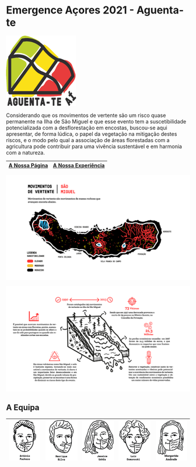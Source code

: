 # Emergence Açores 2021 - Aguenta-te


![Aguenta-te Logo](images/android-chrome-192x192.png)

Considerando que os movimentos de vertente são um risco quase permanente na Ilha de São Miguel e que esse evento tem a suscetibilidade potencializada com a desflorestação em encostas, buscou-se aqui apresentar, de forma lúdica, o papel da vegetação na mitigação destes riscos, e o modo pelo qual a associação de áreas florestadas com a agricultura pode contribuir para uma vivência sustentável e em harmonia com a natureza.

| [A Nossa Página](https://aguentate.pages.dev/) | [A Nossa Experiência](https://aguentate.pages.dev/aguentate/aguentate.html) |
| :--------------------------------------------: | :----------------------------------------------------------: |

![Aguenta-te Logo](images/2.png)

![Aguenta-te Logo](images/3.png)

## A Equipa

| ![](images/antonio.png) | ![](images/henrique.png) | ![](images/jessica.png) | ![](images/luiz.png) | ![](images/margarida.png) |
| ---- | ---- | ---- | ---- | ---- |
